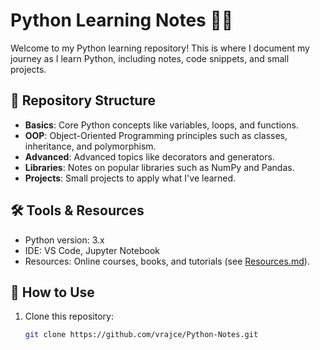 # Python Learning Notes 📘🐍

Welcome to my Python learning repository! This is where I document my journey as I learn Python, including notes, code snippets, and small projects.

## 📂 Repository Structure

- **Basics**: Core Python concepts like variables, loops, and functions.
- **OOP**: Object-Oriented Programming principles such as classes, inheritance, and polymorphism.
- **Advanced**: Advanced topics like decorators and generators.
- **Libraries**: Notes on popular libraries such as NumPy and Pandas.
- **Projects**: Small projects to apply what I've learned.

## 🛠️ Tools & Resources
- Python version: 3.x
- IDE: VS Code, Jupyter Notebook
- Resources: Online courses, books, and tutorials (see [Resources.md](Resources.md)).

## 🌟 How to Use
1. Clone this repository:
   ```bash
   git clone https://github.com/vrajce/Python-Notes.git

